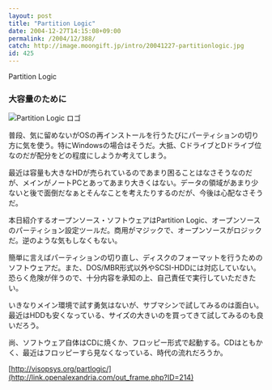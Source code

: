 ```yaml
---
layout: post
title: "Partition Logic"
date: 2004-12-27T14:15:08+09:00
permalink: /2004/12/388/
catch: http://image.moongift.jp/intro/20041227-partitionlogic.jpg
id: 425
---
```

Partition Logic  
<!--more-->

### 大容量のために
  

![Partition Logic ロゴ](http://image.moongift.jp/intro/20041227-partitionlogic.jpg "Partition Logic ロゴ")

  

普段、気に留めないがOSの再インストールを行うたびにパーティションの切り方に気を使う。特にWindowsの場合はそうだ。大抵、CドライブとDドライブ位なのだが配分をどの程度にしようか考えてしまう。

  

最近は容量も大きなHDが売られているのであまり困ることはなさそうなのだが、メインがノートPCとあってあまり大きくはない。データの領域があまり少ないと後で面倒だなぁとそんなことを考えたりするのだが、今後は心配なさそうだ。

  

本日紹介するオープンソース・ソフトウェアはPartition Logic、オープンソースのパーティション設定ツールだ。商用がマジックで、オープンソースがロジックだ。逆のような気もしなくもない。

  

簡単に言えばパーティションの切り直し、ディスクのフォーマットを行うためのソフトウェアだ。また、DOS/MBR形式以外やSCSI-HDDには対応していない。恐らく危険が伴うので、十分内容を承知の上、自己責任で実行していただきたい。

  

いきなりメイン環境で試す勇気はないが、サブマシンで試してみるのは面白い。最近はHDDも安くなっている、サイズの大きいのを買ってきて試してみるのも良いだろう。

  

尚、ソフトウェア自体はCDに焼くか、フロッピー形式で起動する。CDはともかく、最近はフロッピーすら見なくなっている、時代の流れだろうか。

  

[http://visopsys.org/partlogic/](http://link.openalexandria.com/out_frame.php?ID=214)

